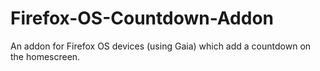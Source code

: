 # Firefox-OS-Countdown-Addon
An addon for Firefox OS devices (using Gaia) which add a countdown on the homescreen.
